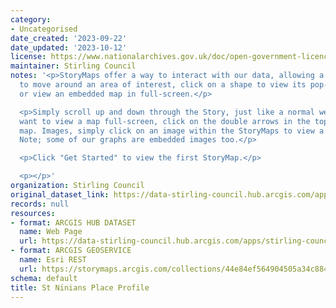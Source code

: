 ```yaml
---
category:
- Uncategorised
date_created: '2023-09-22'
date_updated: '2023-10-12'
license: https://www.nationalarchives.gov.uk/doc/open-government-licence/version/3/
maintainer: Stirling Council
notes: '<p>StoryMaps offer a way to interact with our data, allowing a user the ability
  to move around an area of interest, click on a shape to view its pop-up information,
  or view an embedded map in full-screen.</p>

  <p>Simply scroll up and down through the Story, just like a normal webpage. If you
  want to view a map full-screen, click on the double arrows in the top right of that
  map. Images, simply click on an image within the StoryMaps to view a larger version.
  Note; some of our graphs are embedded images too.</p>

  <p>Click "Get Started" to view the first StoryMap.</p>

  <p></p>'
organization: Stirling Council
original_dataset_link: https://data-stirling-council.hub.arcgis.com/apps/stirling-council::st-ninians-place-profile
records: null
resources:
- format: ARCGIS HUB DATASET
  name: Web Page
  url: https://data-stirling-council.hub.arcgis.com/apps/stirling-council::st-ninians-place-profile
- format: ARCGIS GEOSERVICE
  name: Esri REST
  url: https://storymaps.arcgis.com/collections/44e84ef564904505a34c884ea7acaf34
schema: default
title: St Ninians Place Profile
---
```

